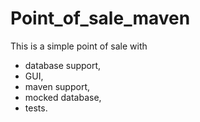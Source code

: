 # Point_of_sale_maven

This is a simple point of sale with 

- database support, 
- GUI, 
- maven support, 
- mocked database, 
- tests. 
